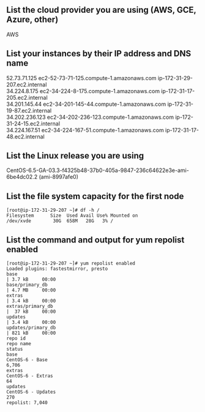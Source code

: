 ## List the cloud provider you are using (AWS, GCE, Azure, other)
AWS

## List your instances by their IP address and DNS name
52.73.71.125 ec2-52-73-71-125.compute-1.amazonaws.com ip-172-31-29-207.ec2.internal  
34.224.8.175 ec2-34-224-8-175.compute-1.amazonaws.com ip-172-31-17-205.ec2.internal  
34.201.145.44 ec2-34-201-145-44.compute-1.amazonaws.com ip-172-31-19-87.ec2.internal  
34.202.236.123 ec2-34-202-236-123.compute-1.amazonaws.com ip-172-31-24-15.ec2.internal  
34.224.167.51 ec2-34-224-167-51.compute-1.amazonaws.com ip-172-31-17-48.ec2.internal  

## List the Linux release you are using
CentOS-6.5-GA-03.3-f4325b48-37b0-405a-9847-236c64622e3e-ami-6be4dc02.2 (ami-8997afe0)

## List the file system capacity for the first node
```
[root@ip-172-31-29-207 ~]# df -h /
Filesystem      Size  Used Avail Use% Mounted on
/dev/xvde        30G  658M   28G   3% /
```

## List the command and output for yum repolist enabled
```
[root@ip-172-31-29-207 ~]# yum repolist enabled
Loaded plugins: fastestmirror, presto
base                                                                                                                                                | 3.7 kB     00:00     
base/primary_db                                                                                                                                     | 4.7 MB     00:00     
extras                                                                                                                                              | 3.4 kB     00:00     
extras/primary_db                                                                                                                                   |  37 kB     00:00     
updates                                                                                                                                             | 3.4 kB     00:00     
updates/primary_db                                                                                                                                  | 821 kB     00:00     
repo id                                                                      repo name                                                                               status
base                                                                         CentOS-6 - Base                                                                         6,706
extras                                                                       CentOS-6 - Extras                                                                          64
updates                                                                      CentOS-6 - Updates                                                                        270
repolist: 7,040
```
